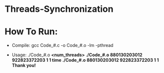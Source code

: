 # Threads-Synchronization
# How To Run:
- Compile:
gcc Code_#.c -o Code_#.o -lm -pthread

- Usage: ./Code_#.o <a> <b> <num_threads> <method>
./Code_#.o 880130203012 922823372203 1 1
time ./Code_#.o 880130203012 922823372203 1 1
Thank you!
